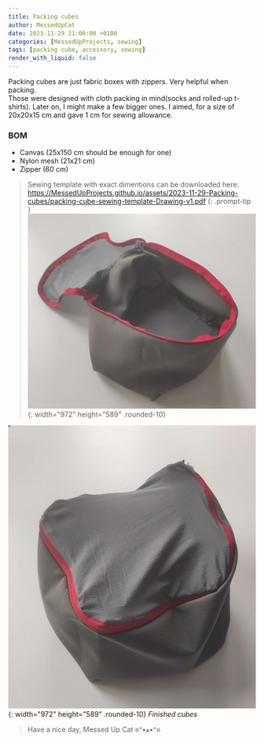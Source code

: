 ```yaml
---
title: Packing cubes
author: MessedUpCat
date: 2023-11-29 21:00:00 +0100
categories: [MessedUpProjects, sewing]
tags: [packing cube, accessory, sewing]
render_with_liquid: false
---
```

Packing cubes are just fabric boxes with zippers. Very helpful when packing.  
Those were designed with cloth packing in mind(socks and rolled-up t-shirts). Later on, I might make a few bigger ones.
I aimed, for a size of 20x20x15 cm and gave 1 cm for sewing allowance.

### BOM
- Canvas (25x150 cm should be enough for one)
- Nylon mesh (21x21 cm)
- Zipper (60 cm)

>Sewing template with exact dimentions can be downloaded here: <https://MessedUpProjects.github.io/assets/2023-11-29-Packing-cubes/packing-cube-sewing-template-Drawing-v1.pdf>
{: .prompt-tip }
![Desktop View](/assets/2023-11-29-Packing-cubes/cube1.jpg){: width="972" height="589" .rounded-10}

![Desktop View](/assets/2023-11-29-Packing-cubes/cube2.jpg){: width="972" height="589" .rounded-10}
_Finished cubes_


> Have a nice day, Messed Up Cat ฅ^•ﻌ•^ฅ


